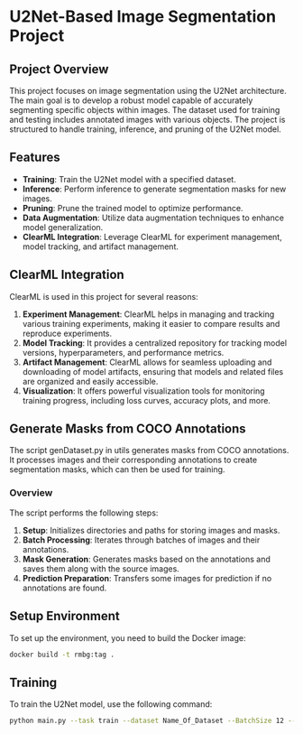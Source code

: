 # U2Net-Based Image Segmentation Project

## Project Overview

This project focuses on image segmentation using the U2Net architecture. The main goal is to develop a robust model capable of accurately segmenting specific objects within images. The dataset used for training and testing includes annotated images with various objects. The project is structured to handle training, inference, and pruning of the U2Net model.

## Features

- **Training**: Train the U2Net model with a specified dataset.
- **Inference**: Perform inference to generate segmentation masks for new images.
- **Pruning**: Prune the trained model to optimize performance.
- **Data Augmentation**: Utilize data augmentation techniques to enhance model generalization.
- **ClearML Integration**: Leverage ClearML for experiment management, model tracking, and artifact management.

## ClearML Integration

ClearML is used in this project for several reasons:

1. **Experiment Management**: ClearML helps in managing and tracking various training experiments, making it easier to compare results and reproduce experiments.
2. **Model Tracking**: It provides a centralized repository for tracking model versions, hyperparameters, and performance metrics.
3. **Artifact Management**: ClearML allows for seamless uploading and downloading of model artifacts, ensuring that models and related files are organized and easily accessible.
4. **Visualization**: It offers powerful visualization tools for monitoring training progress, including loss curves, accuracy plots, and more.

## Generate Masks from COCO Annotations

The script genDataset.py in utils generates masks from COCO annotations. It processes images and their corresponding annotations to create segmentation masks, which can then be used for training.

### Overview

The script performs the following steps:
1. **Setup**: Initializes directories and paths for storing images and masks.
2. **Batch Processing**: Iterates through batches of images and their annotations.
3. **Mask Generation**: Generates masks based on the annotations and saves them along with the source images.
4. **Prediction Preparation**: Transfers some images for prediction if no annotations are found.

## Setup Environment

To set up the environment, you need to build the Docker image:

```bash
docker build -t rmbg:tag .

```

## Training
To train the U2Net model, use the following command:

```bash
python main.py --task train --dataset Name_Of_Dataset --BatchSize 12 --epochs 500 --learning_rate 0.001 --resume Path_To_Pretrained_Weights
```